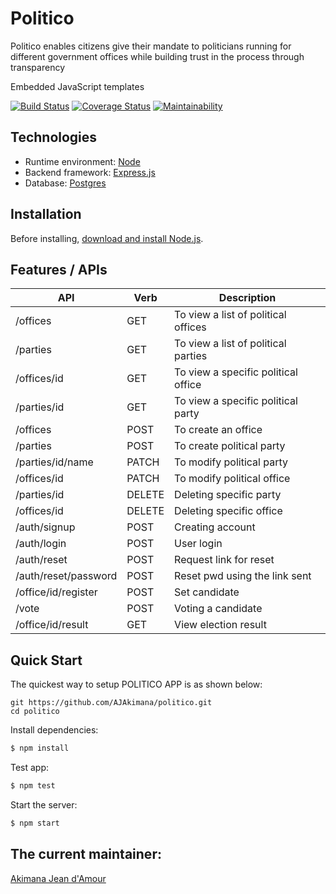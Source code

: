 # Politico
Politico enables citizens give their mandate to politicians running for different government offices while building trust in the process through transparency

Embedded JavaScript templates

[![Build Status](https://travis-ci.org/AJAkimana/politico.svg?branch=develop)](https://travis-ci.org/AJAkimana/politico) [![Coverage Status](https://coveralls.io/repos/github/AJAkimana/politico/badge.svg?branch=develop)](https://coveralls.io/github/AJAkimana/politico?branch=develop)  [![Maintainability](https://api.codeclimate.com/v1/badges/03a8b99c0e216d5f4ed9/maintainability)](https://codeclimate.com/github/AJAkimana/politico/maintainability)

## Technologies

  * Runtime environment: [Node](https://nodejs.org/)
  * Backend framework: [Express.js](https://expressjs.com/)
  * Database: [Postgres](https://www.postgresql.org/)

## Installation

Before installing, [download and install Node.js](https://nodejs.org/en/download/).

## Features / APIs


| API | Verb | Description |
| ------ | ------ | ------ |
| /offices | GET |  To view a list of political offices |
| /parties | GET |  To view a list of political parties |
| /offices/id | GET | To view a specific political office |
| /parties/id | GET | To view a specific political party |
| /offices | POST | To create an office |
| /parties | POST | To create political party |
| /parties/id/name | PATCH | To modify political party |
| /offices/id | PATCH | To modify political office |
| /parties/id | DELETE | Deleting specific party |
| /offices/id | DELETE | Deleting specific office |
| /auth/signup | POST | Creating account |
| /auth/login | POST | User login |
| /auth/reset | POST | Request link for reset |
| /auth/reset/password | POST | Reset pwd using the link sent |
| /office/id/register | POST | Set candidate |
| /vote | POST | Voting a candidate |
| /office/id/result | GET | View election result |


## Quick Start

  The quickest way to setup POLITICO APP is as shown below:

```
git https://github.com/AJAkimana/politico.git
cd politico
```

  Install dependencies:

```bash
$ npm install
```

  Test app:

```bash
$ npm test
```

  Start the server:

```bash
$ npm start
```

## The current maintainer:

[Akimana Jean d'Amour](https://github.com/AJAkimana)